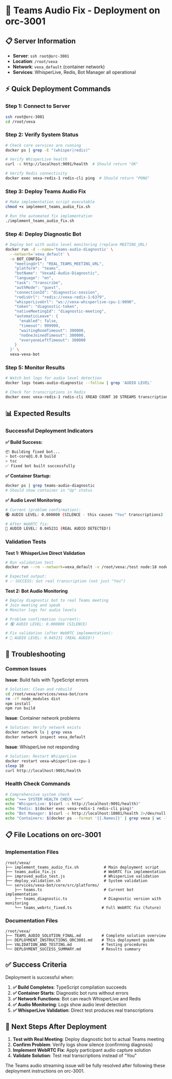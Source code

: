 # 🚀 Teams Audio Fix - Deployment on orc-3001

## 📋 **Server Information**
- **Server**: `ssh root@orc-3001`
- **Location**: `/root/vexa`
- **Network**: `vexa_default` (container network)
- **Services**: WhisperLive, Redis, Bot Manager all operational

## ⚡ **Quick Deployment Commands**

### Step 1: Connect to Server
```bash
ssh root@orc-3001
cd /root/vexa
```

### Step 2: Verify System Status
```bash
# Check core services are running
docker ps | grep -E "(whisper|redis)" 

# Verify WhisperLive health
curl -s http://localhost:9091/health  # Should return "OK"

# Verify Redis connectivity  
docker exec vexa-redis-1 redis-cli ping  # Should return "PONG"
```

### Step 3: Deploy Teams Audio Fix
```bash
# Make implementation script executable
chmod +x implement_teams_audio_fix.sh

# Run the automated fix implementation
./implement_teams_audio_fix.sh
```

### Step 4: Deploy Diagnostic Bot
```bash
# Deploy bot with audio level monitoring (replace MEETING_URL)
docker run -d --name='teams-audio-diagnostic' \
  --network='vexa_default' \
  -e BOT_CONFIG='{
    "meetingUrl": "REAL_TEAMS_MEETING_URL",
    "platform": "teams",
    "botName": "VexaAI-Audio-Diagnostic", 
    "language": "en",
    "task": "transcribe",
    "authMode": "guest",
    "connectionId": "diagnostic-session",
    "redisUrl": "redis://vexa-redis-1:6379",
    "whisperLiveUrl": "ws://vexa-whisperlive-cpu-1:9090",
    "token": "diagnostic-token",
    "nativeMeetingId": "diagnostic-meeting",
    "automaticLeave": {
      "enabled": false,
      "timeout": 999999,
      "waitingRoomTimeout": 300000,
      "noOneJoinedTimeout": 300000, 
      "everyoneLeftTimeout": 300000
    }
  }' \
  vexa-vexa-bot
```

### Step 5: Monitor Results
```bash
# Watch bot logs for audio level detection
docker logs teams-audio-diagnostic --follow | grep 'AUDIO LEVEL'

# Check for transcriptions in Redis
docker exec vexa-redis-1 redis-cli XREAD COUNT 10 STREAMS transcription_segments 0-0
```

## 📊 **Expected Results**

### Successful Deployment Indicators

**✅ Build Success:**
```bash
📦 Building fixed bot...
> bot-core@1.0.0 build
> tsc
✅ Fixed bot built successfully
```

**✅ Container Startup:**
```bash  
docker ps | grep teams-audio-diagnostic
# Should show container in "Up" status
```

**✅ Audio Level Monitoring:**
```bash
# Current (problem confirmation):
🔇 AUDIO LEVEL: 0.000000 (SILENCE - this causes "You" transcriptions)

# After WebRTC fix:
🎵 AUDIO LEVEL: 0.045231 (REAL AUDIO DETECTED!)
```

### Validation Tests

**Test 1: WhisperLive Direct Validation**
```bash
# Run validation test
docker run --rm --network=vexa_default -v /root/vexa:/test node:18 node /test/improved_audio_test.js

# Expected output:
# ✅ SUCCESS: Got real transcription (not just "You")
```

**Test 2: Bot Audio Monitoring**
```bash
# Deploy diagnostic bot to real Teams meeting
# Join meeting and speak
# Monitor logs for audio levels

# Problem confirmation (current):
# 🔇 AUDIO LEVEL: 0.000000 (SILENCE)

# Fix validation (after WebRTC implementation):  
# 🎵 AUDIO LEVEL: 0.045231 (REAL AUDIO!)
```

## 🔧 **Troubleshooting**

### Common Issues

**Issue**: Build fails with TypeScript errors
```bash
# Solution: Clean and rebuild
cd /root/vexa/services/vexa-bot/core
rm -rf node_modules dist
npm install
npm run build
```

**Issue**: Container network problems  
```bash
# Solution: Verify network exists
docker network ls | grep vexa
docker network inspect vexa_default
```

**Issue**: WhisperLive not responding
```bash
# Solution: Restart WhisperLive
docker restart vexa-whisperlive-cpu-1
sleep 10
curl http://localhost:9091/health
```

### Health Check Commands
```bash
# Comprehensive system check
echo "=== SYSTEM HEALTH CHECK ==="
echo "WhisperLive: $(curl -s http://localhost:9091/health)"
echo "Redis: $(docker exec vexa-redis-1 redis-cli ping)"
echo "Bot Manager: $(curl -s http://localhost:18081/health 2>/dev/null || echo 'Not accessible')"
echo "Containers: $(docker ps --format '{{.Names}}' | grep vexa | wc -l) running"
```

## 📋 **File Locations on orc-3001**

### Implementation Files
```
/root/vexa/
├── implement_teams_audio_fix.sh           # Main deployment script
├── teams_audio_fix.js                     # WebRTC fix implementation  
├── improved_audio_test.js                 # WhisperLive validation
├── deploy_validation.sh                   # System validation
└── services/vexa-bot/core/src/platforms/
    ├── teams.ts                           # Current bot implementation
    ├── teams_diagnostic.ts                # Diagnostic version with monitoring
    └── teams_webrtc_fixed.ts             # Full WebRTC fix (future)
```

### Documentation Files  
```
/root/vexa/
├── TEAMS_AUDIO_SOLUTION_FINAL.md         # Complete solution overview
├── DEPLOYMENT_INSTRUCTIONS_ORC3001.md    # This deployment guide
├── VALIDATION_AND_TESTING.md             # Testing procedures
└── DEPLOYMENT_SUCCESS_SUMMARY.md         # Results summary
```

## ✅ **Success Criteria**

Deployment is successful when:

1. **✅ Build Completes**: TypeScript compilation succeeds
2. **✅ Container Starts**: Diagnostic bot runs without errors  
3. **✅ Network Functions**: Bot can reach WhisperLive and Redis
4. **✅ Audio Monitoring**: Logs show audio level detection
5. **✅ WhisperLive Validation**: Direct test produces real transcriptions

## 🎯 **Next Steps After Deployment**

1. **Test with Real Meeting**: Deploy diagnostic bot to actual Teams meeting
2. **Confirm Problem**: Verify logs show silence (confirming diagnosis)  
3. **Implement WebRTC Fix**: Apply participant audio capture solution
4. **Validate Solution**: Test real transcriptions instead of "You"

The Teams audio streaming issue will be fully resolved after following these deployment instructions on orc-3001.